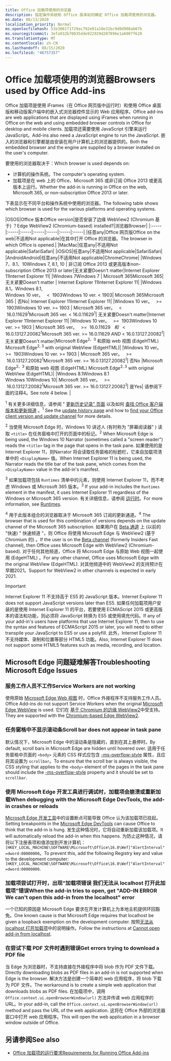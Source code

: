 ```yaml
---
title: Office 加载项使用的浏览器
description: 指定操作系统和 Office 版本如何确定 Office 加载项使用的浏览器。
ms.date: 08/13/2020
localization_priority: Normal
ms.openlocfilehash: 53e3061f1729ac792e91a10e31bc9d0d908ab07b
ms.sourcegitcommit: 3efa932b70035dde922929d207896e1a6007f620
ms.translationtype: MT
ms.contentlocale: zh-CN
ms.lasthandoff: 08/15/2020
ms.locfileid: "46757357"
---
```

# <a name="browsers-used-by-office-add-ins"></a><span data-ttu-id="86398-103">Office 加载项使用的浏览器</span><span class="sxs-lookup"><span data-stu-id="86398-103">Browsers used by Office Add-ins</span></span>

<span data-ttu-id="86398-104">Office 加载项是使用 iFrames（在 Office 网页版中运行时）和使用 Office 桌面版和移动版客户端中的嵌入式浏览器控件显示的 Web 应用程序。</span><span class="sxs-lookup"><span data-stu-id="86398-104">Office add-ins are web applications that are displayed using iFrames when running in Office on the web and using embedded browser controls in Office for desktop and mobile clients.</span></span> <span data-ttu-id="86398-105">加载项还需要使用 JavaScript 引擎来运行 JavaScript。</span><span class="sxs-lookup"><span data-stu-id="86398-105">Add-ins also need a JavaScript engine to run the JavaScript.</span></span> <span data-ttu-id="86398-106">嵌入的浏览器和引擎都是由安装在用户计算机上的浏览器提供的。</span><span class="sxs-lookup"><span data-stu-id="86398-106">Both the embedded browser and the engine are supplied by a browser installed on the user's computer.</span></span>

<span data-ttu-id="86398-107">要使用的浏览器取决于：</span><span class="sxs-lookup"><span data-stu-id="86398-107">Which browser is used depends on:</span></span>

- <span data-ttu-id="86398-108">计算机的操作系统。</span><span class="sxs-lookup"><span data-stu-id="86398-108">The computer's operating system.</span></span>
- <span data-ttu-id="86398-109">加载项是在 web 上的 Office、Microsoft 365 或非订阅 Office 2013 或更高版本上运行。</span><span class="sxs-lookup"><span data-stu-id="86398-109">Whether the add-in is running in Office on the web, Microsoft 365, or non-subscription Office 2013 or later.</span></span>

<span data-ttu-id="86398-110">下表显示在不同平台和操作系统中使用的浏览器。</span><span class="sxs-lookup"><span data-stu-id="86398-110">The following table shows which browser is used for the various platforms and operating systems.</span></span>

|<span data-ttu-id="86398-111">OS</span><span class="sxs-lookup"><span data-stu-id="86398-111">OS</span></span>|<span data-ttu-id="86398-112">Office 版本</span><span class="sxs-lookup"><span data-stu-id="86398-112">Office version</span></span>|<span data-ttu-id="86398-113">是否安装了边缘 WebView2 (Chromium 基于) ？</span><span class="sxs-lookup"><span data-stu-id="86398-113">Edge WebView2 (Chromium-based) installed?</span></span>|<span data-ttu-id="86398-114">浏览器</span><span class="sxs-lookup"><span data-stu-id="86398-114">Browser</span></span>|
|:-----|:-----|:-----|:-----|:-----|:-----|:-----|
|<span data-ttu-id="86398-115">任意</span><span class="sxs-lookup"><span data-stu-id="86398-115">any</span></span>|<span data-ttu-id="86398-116">Office 网页版</span><span class="sxs-lookup"><span data-stu-id="86398-116">Office on the web</span></span>|<span data-ttu-id="86398-117">不适用</span><span class="sxs-lookup"><span data-stu-id="86398-117">Not applicable</span></span>|<span data-ttu-id="86398-118">在其中打开 Office 的浏览器。</span><span class="sxs-lookup"><span data-stu-id="86398-118">The browser in which Office is opened.</span></span>|
|<span data-ttu-id="86398-119">Mac</span><span class="sxs-lookup"><span data-stu-id="86398-119">Mac</span></span>|<span data-ttu-id="86398-120">任意</span><span class="sxs-lookup"><span data-stu-id="86398-120">any</span></span>|<span data-ttu-id="86398-121">不适用</span><span class="sxs-lookup"><span data-stu-id="86398-121">Not applicable</span></span>|<span data-ttu-id="86398-122">Safari</span><span class="sxs-lookup"><span data-stu-id="86398-122">Safari</span></span>|
|<span data-ttu-id="86398-123">iOS</span><span class="sxs-lookup"><span data-stu-id="86398-123">iOS</span></span>|<span data-ttu-id="86398-124">任意</span><span class="sxs-lookup"><span data-stu-id="86398-124">any</span></span>|<span data-ttu-id="86398-125">不适用</span><span class="sxs-lookup"><span data-stu-id="86398-125">Not applicable</span></span>|<span data-ttu-id="86398-126">Safari</span><span class="sxs-lookup"><span data-stu-id="86398-126">Safari</span></span>|
|<span data-ttu-id="86398-127">Android</span><span class="sxs-lookup"><span data-stu-id="86398-127">Android</span></span>|<span data-ttu-id="86398-128">任意</span><span class="sxs-lookup"><span data-stu-id="86398-128">any</span></span>|<span data-ttu-id="86398-129">不适用</span><span class="sxs-lookup"><span data-stu-id="86398-129">Not applicable</span></span>|<span data-ttu-id="86398-130">Chrome</span><span class="sxs-lookup"><span data-stu-id="86398-130">Chrome</span></span>|
|<span data-ttu-id="86398-131">Windows 7、8.1、10</span><span class="sxs-lookup"><span data-stu-id="86398-131">Windows 7, 8.1, 10</span></span> | <span data-ttu-id="86398-132">非订阅 Office 2013 或更高版本</span><span class="sxs-lookup"><span data-stu-id="86398-132">non-subscription Office 2013 or later</span></span>|<span data-ttu-id="86398-133">无关紧要</span><span class="sxs-lookup"><span data-stu-id="86398-133">Doesn't matter</span></span>|<span data-ttu-id="86398-134">Internet Explorer 11</span><span class="sxs-lookup"><span data-stu-id="86398-134">Internet Explorer 11</span></span>|
|<span data-ttu-id="86398-135">Windows 7</span><span class="sxs-lookup"><span data-stu-id="86398-135">Windows 7</span></span> | <span data-ttu-id="86398-136">Microsoft 365</span><span class="sxs-lookup"><span data-stu-id="86398-136">Microsoft 365</span></span>| <span data-ttu-id="86398-137">无关紧要</span><span class="sxs-lookup"><span data-stu-id="86398-137">Doesn't matter</span></span> | <span data-ttu-id="86398-138">Internet Explorer 11</span><span class="sxs-lookup"><span data-stu-id="86398-138">Internet Explorer 11</span></span>|
|<span data-ttu-id="86398-139">Windows 8.1，</span><span class="sxs-lookup"><span data-stu-id="86398-139">Windows 8.1,</span></span><br><span data-ttu-id="86398-140">Windows 10 ver。 &nbsp; < &nbsp;1903</span><span class="sxs-lookup"><span data-stu-id="86398-140">Windows 10 ver.&nbsp;<&nbsp;1903</span></span>| <span data-ttu-id="86398-141">Microsoft 365</span><span class="sxs-lookup"><span data-stu-id="86398-141">Microsoft 365</span></span> | <span data-ttu-id="86398-142">否</span><span class="sxs-lookup"><span data-stu-id="86398-142">No</span></span>| <span data-ttu-id="86398-143">Internet Explorer 11</span><span class="sxs-lookup"><span data-stu-id="86398-143">Internet Explorer 11</span></span>|
|<span data-ttu-id="86398-144">Windows 10 ver。 &nbsp; >= &nbsp;1903</span><span class="sxs-lookup"><span data-stu-id="86398-144">Windows 10 ver.&nbsp;>=&nbsp;1903</span></span> | <span data-ttu-id="86398-145">Microsoft 365 ver。 &nbsp; < &nbsp;16.0.11629<sup>1</sup></span><span class="sxs-lookup"><span data-stu-id="86398-145">Microsoft 365 ver.&nbsp;<&nbsp;16.0.11629<sup>1</sup></span></span>| <span data-ttu-id="86398-146">无关紧要</span><span class="sxs-lookup"><span data-stu-id="86398-146">Doesn't matter</span></span>|<span data-ttu-id="86398-147">Internet Explorer 11</span><span class="sxs-lookup"><span data-stu-id="86398-147">Internet Explorer 11</span></span>|
|<span data-ttu-id="86398-148">Windows 10 ver。 &nbsp; >= &nbsp;1903</span><span class="sxs-lookup"><span data-stu-id="86398-148">Windows 10 ver.&nbsp;>=&nbsp;1903</span></span> | <span data-ttu-id="86398-149">Microsoft 365 ver。 &nbsp; >= &nbsp;16.0.11629 &nbsp; _和_ &nbsp; < &nbsp; 16.0.13127.20082<sup>1</sup></span><span class="sxs-lookup"><span data-stu-id="86398-149">Microsoft 365 ver.&nbsp;>=&nbsp;16.0.11629&nbsp;_AND_&nbsp;<&nbsp;16.0.13127.20082<sup>1</sup></span></span>| <span data-ttu-id="86398-150">无关紧要</span><span class="sxs-lookup"><span data-stu-id="86398-150">Doesn't matter</span></span>|<span data-ttu-id="86398-151">Microsoft Edge<sup>2、3</sup> 和原始 web 视图 (EdgeHTML) </span><span class="sxs-lookup"><span data-stu-id="86398-151">Microsoft Edge<sup>2, 3</sup> with original WebView (EdgeHTML)</span></span>|
|<span data-ttu-id="86398-152">Windows 10 ver。 &nbsp; >= &nbsp;1903</span><span class="sxs-lookup"><span data-stu-id="86398-152">Windows 10 ver.&nbsp;>=&nbsp;1903</span></span> | <span data-ttu-id="86398-153">Microsoft 365 ver。 &nbsp; >= &nbsp;16.0.13127.20082<sup>1</sup></span><span class="sxs-lookup"><span data-stu-id="86398-153">Microsoft 365 ver.&nbsp;>=&nbsp;16.0.13127.20082<sup>1</sup></span></span>| <span data-ttu-id="86398-154">否</span><span class="sxs-lookup"><span data-stu-id="86398-154">No</span></span> |<span data-ttu-id="86398-155">Microsoft Edge<sup>2、3</sup> 和原始 web 视图 (EdgeHTML) </span><span class="sxs-lookup"><span data-stu-id="86398-155">Microsoft Edge<sup>2, 3</sup> with original WebView (EdgeHTML)</span></span>|
|<span data-ttu-id="86398-156">Windows 8.1</span><span class="sxs-lookup"><span data-stu-id="86398-156">Windows 8.1</span></span><br><span data-ttu-id="86398-157">Windows 10</span><span class="sxs-lookup"><span data-stu-id="86398-157">Windows 10</span></span>| <span data-ttu-id="86398-158">Microsoft 365 ver。 &nbsp; >= &nbsp;16.0.13127.20082<sup>1</sup></span><span class="sxs-lookup"><span data-stu-id="86398-158">Microsoft 365 ver.&nbsp;>=&nbsp;16.0.13127.20082<sup>1</sup></span></span>| <span data-ttu-id="86398-159">是</span><span class="sxs-lookup"><span data-stu-id="86398-159">Yes</span></span>|  <span data-ttu-id="86398-160">请参阅下面的注释4。</span><span class="sxs-lookup"><span data-stu-id="86398-160">See note 4 below.</span></span> |

<span data-ttu-id="86398-161"><sup>1</sup> 有关更多详细信息，请参阅 " [更新历史记录" 页面](/officeupdates/update-history-office365-proplus-by-date) 以及如何 [查找 Office 客户端版本和更新频道](https://support.office.com/article/What-version-of-Office-am-I-using-932788b8-a3ce-44bf-bb09-e334518b8b19) 。</span><span class="sxs-lookup"><span data-stu-id="86398-161"><sup>1</sup> See the [update history page](/officeupdates/update-history-office365-proplus-by-date) and how to [find your Office client version and update channel](https://support.office.com/article/What-version-of-Office-am-I-using-932788b8-a3ce-44bf-bb09-e334518b8b19) for more details.</span></span>

<span data-ttu-id="86398-162"><sup>2</sup> 当使用 Microsoft Edge 时，Windows 10 讲述人 (有时称为 "屏幕阅读器" ) 读取 `<title>` 在任务窗格中打开的页面中的标记。</span><span class="sxs-lookup"><span data-stu-id="86398-162"><sup>2</sup> When Microsoft Edge is being used, the Windows 10 Narrator (sometimes called a "screen reader") reads the `<title>` tag in the page that opens in the task pane.</span></span> <span data-ttu-id="86398-163">如果使用的是 Internet Explorer 11，则Narrator 将会读取任务窗格的标题栏，它来自加载项清单中的 `<DisplayName>` 值。</span><span class="sxs-lookup"><span data-stu-id="86398-163">When Internet Explorer 11 is being used, the Narrator reads the title bar of the task pane, which comes from the `<DisplayName>` value in the add-in's manifest.</span></span>

<span data-ttu-id="86398-164"><sup>3</sup> 如果加载项包括 `Runtimes` 清单中的元素，则使用 Internet Explorer 11，而不考虑 Windows 或 Microsoft 365 版本。</span><span class="sxs-lookup"><span data-stu-id="86398-164"><sup>3</sup> If your add-in includes the `Runtimes` element in the manifest, it uses Internet Explorer 11 regardless of the Windows or Microsoft 365 version.</span></span> <span data-ttu-id="86398-165">有关详细信息，请参阅 [运行时](../reference/manifest/runtimes.md)。</span><span class="sxs-lookup"><span data-stu-id="86398-165">For more information, see [Runtimes](../reference/manifest/runtimes.md).</span></span>

<span data-ttu-id="86398-166"><sup>4</sup> 用于此版本组合的浏览器取决于 Microsoft 365 订阅的更新通道。</span><span class="sxs-lookup"><span data-stu-id="86398-166"><sup>4</sup> The browser that is used for this combination of versions depends on the update channel of the Microsoft 365 subscription.</span></span> <span data-ttu-id="86398-167">如果用户在 [Beta 通道](https://insider.office.com/join/windows) 上 (以前的 "快速) " 快速频道 "，则 Office 将使用 Microsoft Edge 与 WebView2 (基于 Chromium 的) 。</span><span class="sxs-lookup"><span data-stu-id="86398-167">If the user is on the [Beta channel](https://insider.office.com/join/windows) (formerly Insiders Fast channel), then Office uses Microsoft Edge with WebView2 (Chromium-based).</span></span> <span data-ttu-id="86398-168">对于任何其他频道，Office 将 Microsoft Edge 与原始 Web 视图一起使用 (EdgeHTML) 。</span><span class="sxs-lookup"><span data-stu-id="86398-168">For any other channel, Office uses Microsoft Edge with the original WebView (EdgeHTML).</span></span> <span data-ttu-id="86398-169">对其他频道中的 WebView2 的支持预计在早期2021。</span><span class="sxs-lookup"><span data-stu-id="86398-169">Support for WebView2 in other channels is expected in early 2021.</span></span>
> [!IMPORTANT]
> <span data-ttu-id="86398-170">Internet Explorer 11 不支持高于 ES5 的 JavaScript 版本。</span><span class="sxs-lookup"><span data-stu-id="86398-170">Internet Explorer 11 does not support JavaScript versions later than ES5.</span></span> <span data-ttu-id="86398-171">如果任何加载项用户安装的是使用 Internet Explorer 11 的平台，若要使用 ECMAScript 2015 或更高版本的语法和功能，则必须将 JavaScript 转换为 ES5 或使用填充代码。</span><span class="sxs-lookup"><span data-stu-id="86398-171">If any of your add-in's users have platforms that use Internet Explorer 11, then to use the syntax and features of ECMAScript 2015 or later, you will need to either transpile your JavaScript to ES5 or use a polyfill.</span></span> <span data-ttu-id="86398-172">此外，Internet Explorer 11 不支持媒体、录制和位置等部分 HTML5 功能。</span><span class="sxs-lookup"><span data-stu-id="86398-172">Also, Internet Explorer 11 does not support some HTML5 features such as media, recording, and location.</span></span>

## <a name="troubleshooting-microsoft-edge-issues"></a><span data-ttu-id="86398-173">Microsoft Edge 问题疑难解答</span><span class="sxs-lookup"><span data-stu-id="86398-173">Troubleshooting Microsoft Edge Issues</span></span>

### <a name="service-workers-are-not-working"></a><span data-ttu-id="86398-174">服务工作人员不工作</span><span class="sxs-lookup"><span data-stu-id="86398-174">Service Workers are not working</span></span>

<span data-ttu-id="86398-175">使用原始 [Microsoft Edge Web 视图](/microsoft-edge/hosting/webview) 时，Office 外接程序不支持服务工作人员。</span><span class="sxs-lookup"><span data-stu-id="86398-175">Office Add-ins do not support Service Workers when the original [Microsoft Edge WebView](/microsoft-edge/hosting/webview) is used.</span></span> <span data-ttu-id="86398-176">它们在 [基于 Chromium 的边缘 WebView2](/microsoft-edge/hosting/webview2)中受支持。</span><span class="sxs-lookup"><span data-stu-id="86398-176">They are supported with the [Chromium-based Edge WebView2](/microsoft-edge/hosting/webview2).</span></span>

### <a name="scroll-bar-does-not-appear-in-task-pane"></a><span data-ttu-id="86398-177">任务窗格中不显示滚动条</span><span class="sxs-lookup"><span data-stu-id="86398-177">Scroll bar does not appear in task pane</span></span>

<span data-ttu-id="86398-178">默认情况下，Microsoft Edge 中的滚动条是隐藏的，直到在其上悬停时。</span><span class="sxs-lookup"><span data-stu-id="86398-178">By default, scroll bars in Microsoft Edge are hidden until hovered over.</span></span> <span data-ttu-id="86398-179">适用于任务窗格中页面的 `<body>` 元素的 CSS 样式应包含 [-ms-overflow-style](https://developer.mozilla.org/docs/Web/CSS/-ms-overflow-style) 属性，且应将其设置为 `scrollbar`。</span><span class="sxs-lookup"><span data-stu-id="86398-179">To ensure that the scroll bar is always visible, the CSS styling that applies to the `<body>` element of the pages in the task pane should include the [-ms-overflow-style](https://developer.mozilla.org/docs/Web/CSS/-ms-overflow-style) property and it should be set to `scrollbar`.</span></span> 

### <a name="when-debugging-with-the-microsoft-edge-devtools-the-add-in-crashes-or-reloads"></a><span data-ttu-id="86398-180">使用 Microsoft Edge 开发工具进行调试时，加载项会崩溃或重新加载</span><span class="sxs-lookup"><span data-stu-id="86398-180">When debugging with the Microsoft Edge DevTools, the add-in crashes or reloads</span></span>

<span data-ttu-id="86398-181">[Microsoft Edge 开发工具](https://www.microsoft.com/p/microsoft-edge-devtools-preview/9mzbfrmz0mnj?rtc=1&activetab=pivot%3Aoverviewtab)中的设置断点可能导致 Office 认为该加载项已挂起。</span><span class="sxs-lookup"><span data-stu-id="86398-181">Setting breakpoints in the [Microsoft Edge DevTools](https://www.microsoft.com/p/microsoft-edge-devtools-preview/9mzbfrmz0mnj?rtc=1&activetab=pivot%3Aoverviewtab) can cause Office to think that the add-in is hung.</span></span> <span data-ttu-id="86398-182">发生这种情况时，它将自动重新加载该加载项。</span><span class="sxs-lookup"><span data-stu-id="86398-182">It will automatically reload the add-in when this happens.</span></span> <span data-ttu-id="86398-183">为防止这种情况，请将以下注册表项和值添加到开发计算机：`[HKEY_LOCAL_MACHINE\SOFTWARE\Microsoft\Office\16.0\Wef]"AlertInterval"=dword:00000000`。</span><span class="sxs-lookup"><span data-stu-id="86398-183">To prevent this, add the following Registry key and value to the development computer: `[HKEY_LOCAL_MACHINE\SOFTWARE\Microsoft\Office\16.0\Wef]"AlertInterval"=dword:00000000`.</span></span>

### <a name="when-the-add-in-tries-to-open-get-add-in-error-we-cant-open-this-add-in-from-the-localhost-error"></a><span data-ttu-id="86398-184">加载项尝试打开时，出现“加载项错误 我们无法从 localhost 打开此加载项”错误</span><span class="sxs-lookup"><span data-stu-id="86398-184">When the add-in tries to open, get "ADD-IN ERROR We can't open this add-in from the localhost" error</span></span>

<span data-ttu-id="86398-185">一个已知的原因是 Microsoft Edge 要求在开发计算机上为本地主机提供环回豁免。</span><span class="sxs-lookup"><span data-stu-id="86398-185">One known cause is that Microsoft Edge requires that localhost be given a loopback exemption on the development computer.</span></span> <span data-ttu-id="86398-186">按照[无法从 localhost 打开加载项](/office/troubleshoot/error-messages/cannot-open-add-in-from-localhost)中的说明操作。</span><span class="sxs-lookup"><span data-stu-id="86398-186">Follow the instructions at [Cannot open add-in from localhost](/office/troubleshoot/error-messages/cannot-open-add-in-from-localhost).</span></span>

### <a name="get-errors-trying-to-download-a-pdf-file"></a><span data-ttu-id="86398-187">在尝试下载 PDF 文件时遇到错误</span><span class="sxs-lookup"><span data-stu-id="86398-187">Get errors trying to download a PDF file</span></span>

<span data-ttu-id="86398-188">当 Edge 为浏览器时，不支持直接在外接程序中将 blob 作为 PDF 文件下载。</span><span class="sxs-lookup"><span data-stu-id="86398-188">Directly downloading blobs as PDF files in an add-in is not supported when Edge is the browser.</span></span> <span data-ttu-id="86398-189">解决方法是创建一个简单的 web 应用程序，将 blob 下载为 PDF 文件。</span><span class="sxs-lookup"><span data-stu-id="86398-189">The workaround is to create a simple web application that downloads blobs as PDF files.</span></span> <span data-ttu-id="86398-190">在加载项中，调用 `Office.context.ui.openBrowserWindow(url)` 方法并传递 web 应用程序的 URL。</span><span class="sxs-lookup"><span data-stu-id="86398-190">In your add-in, call the `Office.context.ui.openBrowserWindow(url)` method and pass the URL of the web application.</span></span> <span data-ttu-id="86398-191">这将在 Office 外部的浏览器窗口中打开 web 应用程序。</span><span class="sxs-lookup"><span data-stu-id="86398-191">This will open the web application in a browser window outside of Office.</span></span>

## <a name="see-also"></a><span data-ttu-id="86398-192">另请参阅</span><span class="sxs-lookup"><span data-stu-id="86398-192">See also</span></span>

- [<span data-ttu-id="86398-193">Office 加载项的运行要求</span><span class="sxs-lookup"><span data-stu-id="86398-193">Requirements for Running Office Add-ins</span></span>](requirements-for-running-office-add-ins.md)
